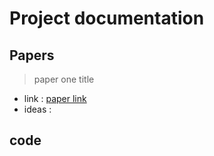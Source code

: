 # Project documentation

## Papers

> paper one title

- link : [paper link](www.google.com)
- ideas :

## code
